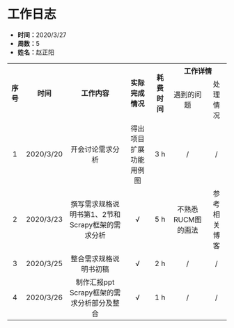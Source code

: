 <h1>工作日志</h1>

<ul>
    <li><strong>时间：</strong>2020/3/27</li>
    <li><strong>周数：</strong>5</li>
    <li><strong>姓名：</strong>赵正阳</li>
</ul>

<table style="text-align:center">
  <tr>
    <th rowspan="2">序号</th>
    <th rowspan="2">时间</th>
    <th rowspan="2">工作内容</th>
    <th rowspan="2">实际完成情况</th>
    <th rowspan="2">耗费时间</th>
    <th colspan="2">工作详情</th>
  </tr>
  <tr>
    <td>遇到的问题</td>
    <td>处理情况</td>
  </tr>
  <tr>
    <td>1</td>
    <td>2020/3/20</td>
    <td>开会讨论需求分析</td>
    <td>得出项目扩展功能用例图</td>
    <td>3 h</td>
    <td>/</td>
    <td>/</td>
  </tr>
  <tr>
    <td>2</td>
    <td>2020/3/23</td>
    <td>撰写需求规格说明书第1、2节和Scrapy框架的需求分析</td>
    <td>√</td>
    <td>5 h</td>
    <td>不熟悉RUCM图的画法</td>
    <td>参考相关博客</td>
  </tr>
  <tr>
    <td>3</td>
    <td>2020/3/25</td>
    <td>整合需求规格说明书初稿</td>
    <td>√</td>
    <td>2 h</td>
    <td>/</td>
    <td>/</td>
  </tr>
  <tr>
    <td>4</td>
    <td>2020/3/26</td>
    <td>制作汇报ppt Scrapy框架的需求分析部分及整合</td>
    <td>√</td>
    <td>1 h</td>
    <td>/</td>
    <td>/</td>
  </tr>
</table>

